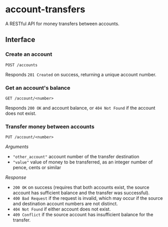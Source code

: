 # account-transfers
A RESTful API for money transfers between accounts.

## Interface

### Create an account

`POST /accounts`

Responds `201 Created` on success, returning a unique account number.

### Get an account's balance

`GET /account/<number>`

Responds `200 OK` and account balance, or `404 Not Found` if the account does not exist.

### Transfer money between accounts

`PUT /account/<number>`

*Arguments*

- `"other_account"` account number of the transfer destination
- `"value"` value of money to be transferred, as an integer number of pence, cents or similar

*Response*

- `200 OK` on success (requires that both accounts exist, the source account has sufficient balance and the transfer was successful).
- `400 Bad Request` if the request is invalid, which may occur if the source and destination account numbers are not distinct.
- `404 Not Found` if either account does not exist.
- `409 Conflict` if the source account has insufficient balance for the transfer.
